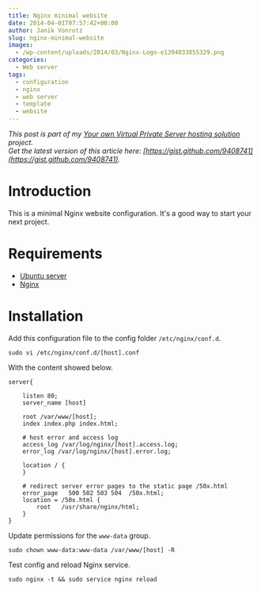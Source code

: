 ```yaml
---
title: Nginx minimal website
date: 2014-04-01T07:57:42+00:00
author: Janik Vonrotz
slug: nginx-minimal-website
images:
  - /wp-content/uploads/2014/03/Nginx-Logo-e1394033855329.png
categories:
  - Web server
tags:
  - configuration
  - nginx
  - web server
  - template
  - website
---
```

*This post is part of my [Your own Virtual Private Server hosting solution](https://janikvonrotz.ch/your-own-virtual-private-server-hosting-solution/) project.*  
*Get the latest version of this article here: [https://gist.github.com/9408741](https://gist.github.com/9408741).*

# Introduction

This is a minimal Nginx website configuration. It's a good way to start your next project.
<!--more-->
# Requirements

* [Ubuntu server](https://janikvonrotz.ch/2014/03/13/deploy-ubuntu-server/)
* [Nginx](https://janikvonrotz.ch/2014/03/31/install-nginx/)

# Installation

Add this configuration file to the config folder `/etc/nginx/conf.d`.

    sudo vi /etc/nginx/conf.d/[host].conf


With the content showed below.

```
server{

    listen 80;
    server_name [host]

    root /var/www/[host];
    index index.php index.html;

    # host error and access log
    access_log /var/log/nginx/[host].access.log;
    error_log /var/log/nginx/[host].error.log;
    
    location / {
    }
    
    # redirect server error pages to the static page /50x.html
    error_page   500 502 503 504  /50x.html;
    location = /50x.html {
        root   /usr/share/nginx/html;
    }
}
```
Update permissions for the `www-data` group.

    sudo chown www-data:www-data /var/www/[host] -R 
    
Test config and reload Nginx service.

    sudo nginx -t && sudo service nginx reload